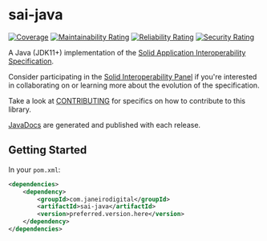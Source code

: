 # sai-java

[![Coverage](https://sonarcloud.io/api/project_badges/measure?project=janeirodigital_sai-java&metric=coverage)](https://sonarcloud.io/summary/new_code?id=janeirodigital_sai-java)
[![Maintainability Rating](https://sonarcloud.io/api/project_badges/measure?project=janeirodigital_sai-java&metric=sqale_rating)](https://sonarcloud.io/summary/new_code?id=janeirodigital_sai-java)
[![Reliability Rating](https://sonarcloud.io/api/project_badges/measure?project=janeirodigital_sai-java&metric=reliability_rating)](https://sonarcloud.io/summary/new_code?id=janeirodigital_sai-java)
[![Security Rating](https://sonarcloud.io/api/project_badges/measure?project=janeirodigital_sai-java&metric=security_rating)](https://sonarcloud.io/summary/new_code?id=janeirodigital_sai-java)

A Java (JDK11+) implementation of the 
[Solid Application Interoperability Specification](https://solid.github.io/data-interoperability-panel/specification/).

Consider participating in the [Solid Interoperability Panel](https://github.com/solid/data-interoperability-panel) if you're
interested in collaborating on or learning more about the evolution of the specification.

Take a look at [CONTRIBUTING](contributing.md) for specifics on how to contribute to this library.

[JavaDocs](https://janeirodigital.github.io/sai-java/) are generated and published with each release.

## Getting Started

In your `pom.xml`:

```xml
<dependencies>
	<dependency>
		<groupId>com.janeirodigital</groupId>
		<artifactId>sai-java</artifactId>
		<version>preferred.version.here</version>
	</dependency>
</dependencies>
```

